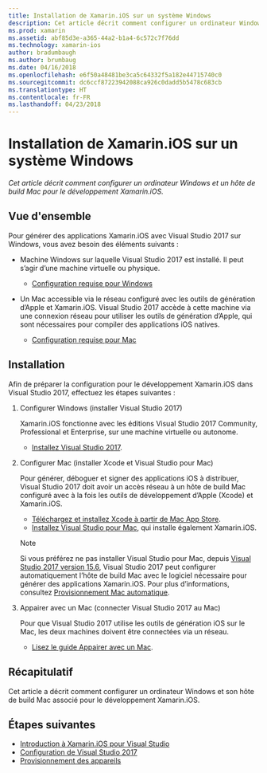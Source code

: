 ```yaml
---
title: Installation de Xamarin.iOS sur un système Windows
description: Cet article décrit comment configurer un ordinateur Windows et un hôte de build Mac pour le développement Xamarin.iOS.
ms.prod: xamarin
ms.assetid: abf85d3e-a365-44a2-b1a4-6c572c7f76dd
ms.technology: xamarin-ios
author: bradumbaugh
ms.author: brumbaug
ms.date: 04/16/2018
ms.openlocfilehash: e6f50a48481be3ca5c64332f5a182e44715740c0
ms.sourcegitcommit: dc6ccf87223942088ca926c0dadd5b5478c683cb
ms.translationtype: HT
ms.contentlocale: fr-FR
ms.lasthandoff: 04/23/2018
---
```

# <a name="installing-xamarinios-on-windows"></a>Installation de Xamarin.iOS sur un système Windows

_Cet article décrit comment configurer un ordinateur Windows et un hôte de build Mac pour le développement Xamarin.iOS._

## <a name="overview"></a>Vue d'ensemble

Pour générer des applications Xamarin.iOS avec Visual Studio 2017 sur Windows, vous avez besoin des éléments suivants :
 
-  Machine Windows sur laquelle Visual Studio 2017 est installé. Il peut s’agir d’une machine virtuelle ou physique.
    - [Configuration requise pour Windows](~/cross-platform/get-started/requirements.md#windows-requirements)
    
-  Un Mac accessible via le réseau configuré avec les outils de génération d’Apple et Xamarin.iOS. Visual Studio 2017 accède à cette machine via une connexion réseau pour utiliser les outils de génération d’Apple, qui sont nécessaires pour compiler des applications iOS natives. 
    - [Configuration requise pour Mac](~/cross-platform/get-started/requirements.md#macos-requirements)

## <a name="setup"></a>Installation

Afin de préparer la configuration pour le développement Xamarin.iOS dans Visual Studio 2017, effectuez les étapes suivantes :

1. Configurer Windows (installer Visual Studio 2017)

    Xamarin.iOS fonctionne avec les éditions Visual Studio 2017 Community, Professional et Enterprise, sur une machine virtuelle ou autonome.
    
    - [Installez Visual Studio 2017](~/cross-platform/get-started/installation/windows.md).

2. Configurer Mac (installer Xcode et Visual Studio pour Mac)

    Pour générer, déboguer et signer des applications iOS à distribuer, Visual Studio 2017 doit avoir un accès réseau à un hôte de build Mac configuré avec à la fois les outils de développement d’Apple (Xcode) et Xamarin.iOS.

    - [Téléchargez et installez Xcode à partir de Mac App Store](https://itunes.apple.com/us/app/xcode/id497799835?mt=12). 
    - [Installez Visual Studio pour Mac](https://docs.microsoft.com/visualstudio/mac/installation), qui installe également Xamarin.iOS.

    > [!NOTE] 
    > Si vous préférez ne pas installer Visual Studio pour Mac, depuis [Visual Studio 2017 version 15.6](https://docs.microsoft.com/visualstudio/releasenotes/vs2017-relnotes#automatic-macos-provisioning), Visual Studio 2017 peut configurer automatiquement l’hôte de build Mac avec le logiciel nécessaire pour générer des applications Xamarin.iOS. Pour plus d’informations, consultez [Provisionnement Mac automatique](~/ios/get-started/installation/windows/connecting-to-mac/index.md#automatic-mac-provisioning).

3. Appairer avec un Mac (connecter Visual Studio 2017 au Mac)

    Pour que Visual Studio 2017 utilise les outils de génération iOS sur le Mac, les deux machines doivent être connectées via un réseau.

    - [Lisez le guide Appairer avec un Mac](~/ios/get-started/installation/windows/connecting-to-mac/index.md).

## <a name="summary"></a>Récapitulatif

Cet article a décrit comment configurer un ordinateur Windows et son hôte de build Mac associé pour le développement Xamarin.iOS.

## <a name="next-steps"></a>Étapes suivantes

- [Introduction à Xamarin.iOS pour Visual Studio](introduction-to-xamarin-ios-for-visual-studio.md)
- [Configuration de Visual Studio 2017](config-options.md)
- [Provisionnement des appareils](~/ios/get-started/installation/device-provisioning/index.md)
